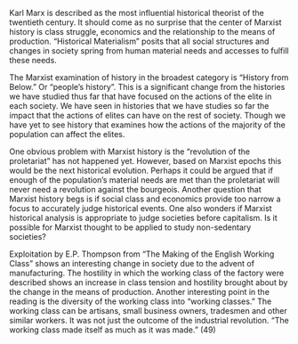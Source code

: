 
Karl Marx is described as the most influential historical theorist of the twentieth century.  It should come as no surprise that the center of Marxist history is class struggle, economics and the relationship to the means of production. “Historical Materialism” posits that all social structures and changes in society spring from human material needs and accesses to fulfill these needs. 
     
The Marxist examination of history in the broadest category is “History from Below.” Or “people’s history”.  This is a significant change from the histories we have studied thus far that have focused on the actions of the elite in each society. We have seen in histories that we have studies so far the impact that the actions of elites can have on the rest of society. Though we have yet to see history that examines how the actions of the majority of the population can affect the elites. 
     
One obvious problem with Marxist history is the “revolution of the proletariat” has not happened yet. However, based on Marxist epochs this would be the next historical evolution. Perhaps it could be argued that if enough of the population’s material needs are met than the proletariat will never need a revolution against the bourgeois. Another question that Marxist history begs is if social class and economics provide too narrow a focus to accurately judge historical events. One also wonders if Marxist historical analysis is appropriate to judge societies before capitalism. Is it possible for Marxist thought to be applied to study non-sedentary societies?

Exploitation by E.P. Thompson from “The Making of the English Working Class” shows an interesting change in society due to the advent of manufacturing. The hostility in which the working class of the factory were described shows an increase in class tension and hostility brought about by the change in the means of production. Another interesting point in the reading is the diversity of the working class into “working classes.” The working class can be artisans, small business owners, tradesmen and other similar workers. It was not just the outcome of the industrial revolution. “The working class made itself as much as it was made.” (49) 
    

